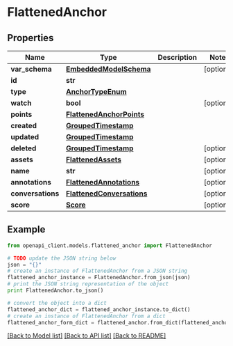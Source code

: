 # FlattenedAnchor


## Properties
Name | Type | Description | Notes
------------ | ------------- | ------------- | -------------
**var_schema** | [**EmbeddedModelSchema**](EmbeddedModelSchema.md) |  | [optional] 
**id** | **str** |  | 
**type** | [**AnchorTypeEnum**](AnchorTypeEnum.md) |  | 
**watch** | **bool** |  | [optional] 
**points** | [**FlattenedAnchorPoints**](FlattenedAnchorPoints.md) |  | 
**created** | [**GroupedTimestamp**](GroupedTimestamp.md) |  | 
**updated** | [**GroupedTimestamp**](GroupedTimestamp.md) |  | 
**deleted** | [**GroupedTimestamp**](GroupedTimestamp.md) |  | [optional] 
**assets** | [**FlattenedAssets**](FlattenedAssets.md) |  | [optional] 
**name** | **str** |  | [optional] 
**annotations** | [**FlattenedAnnotations**](FlattenedAnnotations.md) |  | [optional] 
**conversations** | [**FlattenedConversations**](FlattenedConversations.md) |  | [optional] 
**score** | [**Score**](Score.md) |  | [optional] 

## Example

```python
from openapi_client.models.flattened_anchor import FlattenedAnchor

# TODO update the JSON string below
json = "{}"
# create an instance of FlattenedAnchor from a JSON string
flattened_anchor_instance = FlattenedAnchor.from_json(json)
# print the JSON string representation of the object
print FlattenedAnchor.to_json()

# convert the object into a dict
flattened_anchor_dict = flattened_anchor_instance.to_dict()
# create an instance of FlattenedAnchor from a dict
flattened_anchor_form_dict = flattened_anchor.from_dict(flattened_anchor_dict)
```
[[Back to Model list]](../README.md#documentation-for-models) [[Back to API list]](../README.md#documentation-for-api-endpoints) [[Back to README]](../README.md)


